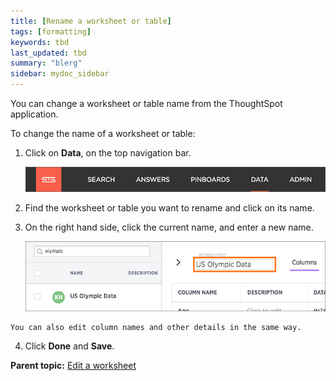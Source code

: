 ```yaml
---
title: [Rename a worksheet or table]
tags: [formatting]
keywords: tbd
last_updated: tbd
summary: "blerg"
sidebar: mydoc_sidebar
---
```

You can change a worksheet or table name from the ThoughtSpot application.

To change the name of a worksheet or table:

1.   Click on **Data**, on the top navigation bar.

     ![](../../shared/conrefs/../../images/data_icon.png "Data")

2.   Find the worksheet or table you want to rename and click on its name.
3.   On the right hand side, click the current name, and enter a new name.

     ![](../../images/change_table_name.png "Enter a new name")

    You can also edit column names and other details in the same way.

4.   Click **Done** and **Save**.

**Parent topic:** [Edit a worksheet](../../admin/worksheets/edit_worksheet.html)
